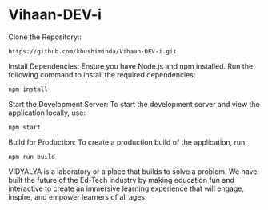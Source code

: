 # Vihaan-DEV-i

Clone the Repository::

    https://github.com/khushiminda/Vihaan-DEV-i.git

Install Dependencies: Ensure you have Node.js and npm installed. Run the  following command to install the required dependencies:

    npm install

Start the Development Server: To start the development server and view the application locally, use:

    npm start

Build for Production: To create a production build of the application, run:

    npm run build

VIDYALYA is a laboratory or a place that builds to solve a problem. We have built the future of the Ed-Tech industry by making education fun and interactive to create an immersive learning experience that will engage, inspire, and empower learners of all ages.



